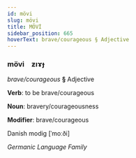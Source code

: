 ```yaml
---
id: mövi
slug: mövi
title: MÖVİ
sidebar_position: 665
hoverText: brave/courageous § Adjective
---
```


### mövi&emsp;<span kind="abugida">ƶıɤɟ</span>

*brave/courageous* **§** Adjective

**Verb**: to be brave/courageous

**Noun**: bravery/courageousness

**Modifier**: brave/courageous

Danish modig [ˈmoːði]

*Germanic Language Family*